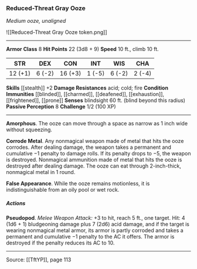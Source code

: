 ### Reduced-Threat Gray Ooze
_Medium ooze, unaligned_

![[Reduced-Threat Gray Ooze token.png]]


---

**Armor Class** 8
**Hit Points** 22 (3d8 + 9)
**Speed** 10 ft., climb 10 ft.

| STR     | DEX     | CON     | INT     | WIS     | CHA     |
|---------|---------|---------|---------|---------|---------|
| 12 (+1) | 6 (-2) | 16 (+3) | 1 (-5) | 6 (-2) | 2 (-4) |

**Skills** [[stealth]] +2
**Damage Resistances** acid; cold; fire
**Condition Immunities** [[blinded]], [[charmed]], [[deafened]], [[exhaustion]], [[frightened]], [[prone]]
**Senses** blindsight 60 ft. (blind beyond this radius)
**Passive Perception** 8
**Challenge** 1/2 (100 XP)

---

**Amorphous**. The ooze can move through a space as narrow as 1 inch wide without squeezing.

**Corrode Metal**. Any nonmagical weapon made of metal that hits the ooze corrodes. After dealing damage, the weapon takes a permanent and cumulative −1 penalty to damage rolls. If its penalty drops to −5, the weapon is destroyed. Nonmagical ammunition made of metal that hits the ooze is destroyed after dealing damage. The ooze can eat through 2-inch-thick, nonmagical metal in 1 round.

**False Appearance**. While the ooze remains motionless, it is indistinguishable from an oily pool or wet rock.

##### Actions
**Pseudopod**. _Melee Weapon Attack:_ +3 to hit, reach 5 ft., one target. Hit: 4 (1d6 + 1) bludgeoning damage plus 7 (2d6) acid damage, and if the target is wearing nonmagical metal armor, its armor is partly corroded and takes a permanent and cumulative −1 penalty to the AC it offers. The armor is destroyed if the penalty reduces its AC to 10.


---

Source: [[TftYP]], page 113